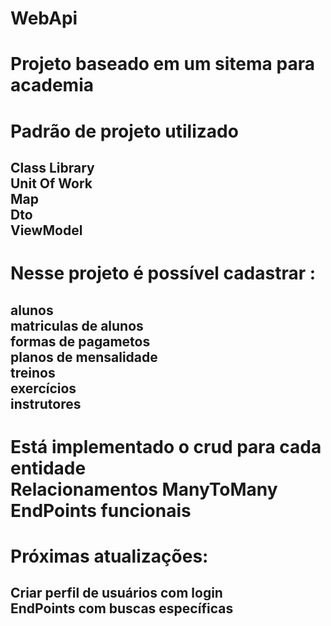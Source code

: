 # WebApi 

<H1>
  Projeto baseado em um sitema para academia
<H1/>
<H1>
  Padrão de projeto utilizado
  <H2>
    Class Library<br>
    Unit Of Work<br>
    Map<br>
    Dto<br>
    ViewModel
  <H2/>
<H1/>
<H1>
  Nesse projeto é possível cadastrar :
   <H2>
    alunos<br>
    matriculas de alunos<br>
    formas de pagametos<br>
    planos de mensalidade<br>
    treinos<br>
    exercícios<br>
    instrutores
  <H2/>
<H1>
  Está implementado o crud para cada entidade<br>
  Relacionamentos ManyToMany<br>
  EndPoints funcionais  
<H1/>
<H1>
  Próximas atualizações:
  <H2>
    Criar perfil de usuários com login<br> 
    EndPoints com buscas específicas
  <H2/>
<H1/>
